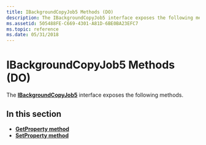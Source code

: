 ```yaml
---
title: IBackgroundCopyJob5 Methods (DO)
description: The IBackgroundCopyJob5 interface exposes the following methods.
ms.assetid: 505488FE-C669-4301-A81D-6BE0BA23EFC7
ms.topic: reference
ms.date: 05/31/2018
---
```


# IBackgroundCopyJob5 Methods (DO)

The [**IBackgroundCopyJob5**](https://www.bing.com/search?q=**IBackgroundCopyJob5**) interface exposes the following methods.

## In this section

-   [**GetProperty method**](ibackgroundcopyjob5-getproperty.md)
-   [**SetProperty method**](ibackgroundcopyjob5-setproperty.md)

 

 




